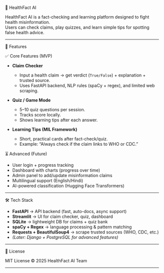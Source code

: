  🧠 HealthFact AI

HealthFact AI is a fact-checking and learning platform designed to fight health misinformation.  
Users can check claims, play quizzes, and learn simple tips for spotting false health advice.  

---

🚀 Features

 ✅ Core Features (MVP)
- **Claim Checker**  
  - Input a health claim → get verdict (`True/False`) + explanation + trusted source.  
  - Uses FastAPI backend, NLP rules (spaCy + regex), and limited web scraping.

- **Quiz / Game Mode**  
  - 5–10 quiz questions per session.  
  - Tracks score locally.  
  - Shows learning tips after each answer.

- **Learning Tips (MIL Framework)**  
  - Short, practical cards after fact-check/quiz.  
  - Example: “Always check if the claim links to WHO or CDC.”

 ⏳ Advanced (Future)
- User login + progress tracking  
- Dashboard with charts (progress over time)  
- Admin panel to add/update misinformation claims  
- Multilingual support (English/Hindi)  
- AI-powered classification (Hugging Face Transformers)

---

 🛠️ Tech Stack

- **FastAPI** → API backend (fast, auto-docs, async support)  
- **Streamlit** → UI for claim checker, quiz, dashboard  
- **SQLite** → lightweight DB for claims + quiz bank  
- **spaCy + Regex** → language processing & pattern matching  
- **Requests + BeautifulSoup4** → scrape trusted sources (WHO, CDC, etc.)  
- *(Later: Django + PostgreSQL for advanced features)*  

---
📜 License

MIT License © 2025 HealthFact AI Team

---
